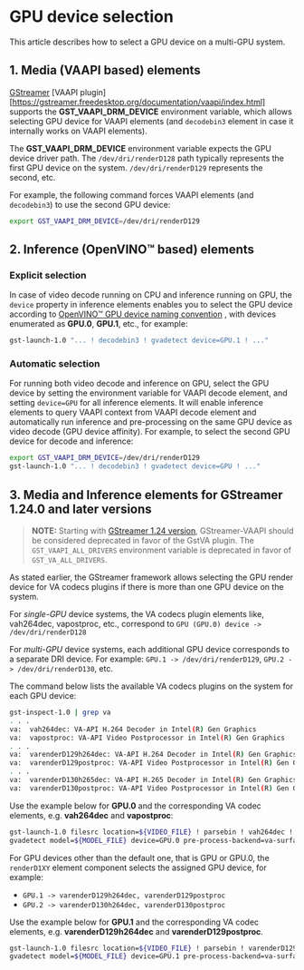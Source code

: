 # GPU device selection

This article describes how to select a GPU device on a multi-GPU system.

## 1. Media (VAAPI based) elements

[GStreamer](https://github.com/GStreamer/gstreamer-vaapi)
[VAAPI plugin][https://gstreamer.freedesktop.org/documentation/vaapi/index.html]
supports the **GST_VAAPI_DRM_DEVICE** environment variable, which allows
selecting GPU device for VAAPI elements (and `decodebin3` element in case
it internally works on VAAPI elements).

The **GST_VAAPI_DRM_DEVICE** environment variable expects the GPU device
driver path. The `/dev/dri/renderD128` path typically represents the first
GPU device on the system. `/dev/dri/renderD129` represents the second, etc.

For example, the following command forces VAAPI elements (and
`decodebin3`) to use the second GPU device:

```bash
export GST_VAAPI_DRM_DEVICE=/dev/dri/renderD129
```

## 2. Inference (OpenVINO™ based) elements

### Explicit selection

In case of video decode running on CPU and inference running on GPU, the
`device` property in inference elements enables you to select the GPU device
according to
[OpenVINO™ GPU device naming convention](https://docs.openvino.ai/2024/openvino-workflow/running-inference/inference-devices-and-modes/gpu-device.html#device-naming-convention)
, with devices enumerated as **GPU.0**, **GPU.1**, etc., for example:

```bash
gst-launch-1.0 "... ! decodebin3 ! gvadetect device=GPU.1 ! ..."
```

### Automatic selection

For running both video decode and inference on GPU, select the GPU
device by setting the environment variable for VAAPI decode element, and
setting `device=GPU` for all inference elements. It will enable inference
elements to query VAAPI context from VAAPI decode element and
automatically run inference and pre-processing on the same GPU device as
video decode (GPU device affinity). For example, to select the second GPU
device for decode and inference:

```bash
export GST_VAAPI_DRM_DEVICE=/dev/dri/renderD129
gst-launch-1.0 "... ! decodebin3 ! gvadetect device=GPU ! ..."
```

## 3. Media and Inference elements for GStreamer 1.24.0 and later versions

> **NOTE:** Starting with
> [GStreamer 1.24 version](https://gstreamer.freedesktop.org/releases/1.24/),
> GStreamer-VAAPI should be considered deprecated in favor of the GstVA
> plugin. The `GST_VAAPI_ALL_DRIVERS` environment variable is deprecated in favor of
> `GST_VA_ALL_DRIVERS`.

As stated earlier, the GStreamer framework allows selecting the GPU
render device for VA codecs plugins if there is more than one GPU device
on the system.

For *single-GPU* device systems, the VA codecs plugin elements like,
vah264dec, vapostproc, etc., correspond to
`GPU (GPU.0) device -> /dev/dri/renderD128`

For *multi-GPU* device systems, each additional GPU device corresponds
to a separate DRI device. For example:
`GPU.1 -> /dev/dri/renderD129`, `GPU.2 -> /dev/dri/renderD130`, etc.

The command below lists the available VA codecs plugins on the system
for each GPU device:

```bash
gst-inspect-1.0 | grep va
. . .
va:  vah264dec: VA-API H.264 Decoder in Intel(R) Gen Graphics
va:  vapostproc: VA-API Video Postprocessor in Intel(R) Gen Graphics
. . .
va:  varenderD129h264dec: VA-API H.264 Decoder in Intel(R) Gen Graphics in renderD129
va:  varenderD129postproc: VA-API Video Postprocessor in Intel(R) Gen Graphics in renderD129
. . .
va:  varenderD130h265dec: VA-API H.265 Decoder in Intel(R) Gen Graphics in renderD130
va:  varenderD130postproc: VA-API Video Postprocessor in Intel(R) Gen Graphics in renderD130
```

Use the example below for **GPU.0** and the corresponding VA codec elements, e.g.
**vah264dec** and **vapostproc**:

```bash
gst-launch-1.0 filesrc location=${VIDEO_FILE} ! parsebin ! vah264dec ! vapostproc ! "video/x-raw(memory:VAMemory)" ! \
gvadetect model=${MODEL_FILE} device=GPU.0 pre-process-backend=va-surface-sharing batch_size=8 ! queue ! gvafpscounter ! fakesink
```

For GPU devices other than the default one, that is GPU or GPU.0, the
`renderD1XY` element component selects the assigned GPU device, for example:

- `GPU.1 -> varenderD129h264dec, varenderD129postproc`
- `GPU.2 -> varenderD130h264dec, varenderD130postproc`

Use the example below for **GPU.1** and the corresponding VA codec elements, e.g.
**varenderD129h264dec** and **varenderD129postproc**.

```bash
gst-launch-1.0 filesrc location=${VIDEO_FILE} ! parsebin ! varenderD129h264dec ! varenderD129postproc ! "video/x-raw(memory:VAMemory)" ! \
gvadetect model=${MODEL_FILE} device=GPU.1 pre-process-backend=va-surface-sharing batch_size=8 ! queue ! gvafpscounter ! fakesink
```
